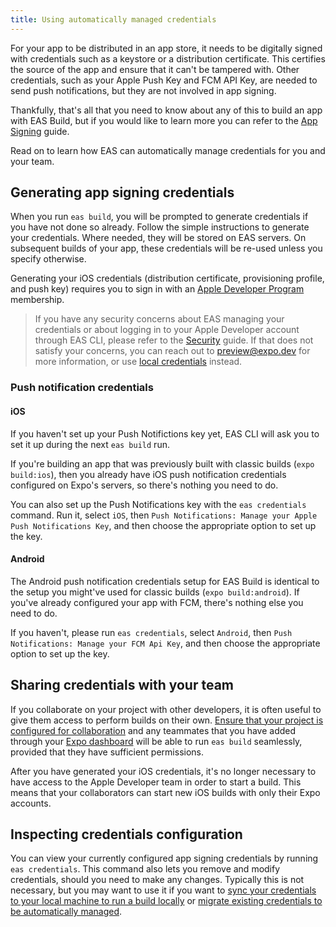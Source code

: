 ```yaml
---
title: Using automatically managed credentials
---
```


For your app to be distributed in an app store, it needs to be digitally signed with credentials such as a keystore or a distribution certificate. This certifies the source of the app and ensure that it can't be tampered with. Other credentials, such as your Apple Push Key and FCM API Key, are needed to send push notifications, but they are not involved in app signing.

Thankfully, that's all that you need to know about any of this to build an app with EAS Build, but if you would like to learn more you can refer to the [App Signing](/distribution/app-signing.md) guide.

Read on to learn how EAS can automatically manage credentials for you and your team.

## Generating app signing credentials

When you run `eas build`, you will be prompted to generate credentials if you have not done so already. Follow the simple instructions to generate your credentials. Where needed, they will be stored on EAS servers. On subsequent builds of your app, these credentials will be re-used unless you specify otherwise.

Generating your iOS credentials (distribution certificate, provisioning profile, and push key) requires you to sign in with an [Apple Developer Program](https://developer.apple.com/programs) membership.

> If you have any security concerns about EAS managing your credentials or about logging in to your Apple Developer account through EAS CLI, please refer to the [Security](/distribution/security.md) guide. If that does not satisfy your concerns, you can reach out to [preview@expo.dev](mailto:preview@expo.dev) for more information, or use [local credentials](/app-signing/local-credentials.md) instead.

### Push notification credentials

#### iOS

If you haven't set up your Push Notifictions key yet, EAS CLI will ask you to set it up during the next `eas build` run.

If you're building an app that was previously built with classic builds (`expo build:ios`), then you already have iOS push notification credentials configured on Expo's servers, so there's nothing you need to do.

You can also set up the Push Notifications key with the `eas credentials` command. Run it, select `iOS`, then `Push Notifications: Manage your Apple Push Notifications Key`, and then choose the appropriate option to set up the key.

#### Android

The Android push notification credentials setup for EAS Build is identical to the setup you might've used for classic builds (`expo build:android`). If you've already configured your app with FCM, there's nothing else you need to do.

If you haven't, please run `eas credentials`, select `Android`, then `Push Notifications: Manage your FCM Api Key`, and then choose the appropriate option to set up the key.

## Sharing credentials with your team

If you collaborate on your project with other developers, it is often useful to give them access to perform builds on their own. [Ensure that your project is configured for collaboration](/accounts/working-together.md) and any teammates that you have added through your [Expo dashboard](https://expo.dev/) will be able to run `eas build` seamlessly, provided that they have sufficient permissions.

After you have generated your iOS credentials, it's no longer necessary to have access to the Apple Developer team in order to start a build. This means that your collaborators can start new iOS builds with only their Expo accounts.

## Inspecting credentials configuration

You can view your currently configured app signing credentials by running `eas credentials`. This command also lets you remove and modify credentials, should you need to make any changes. Typically this is not necessary, but you may want to use it if you want to [sync your credentials to your local machine to run a build locally](syncing-credentials.md) or [migrate existing credentials to be automatically managed](existing-credentials.md).
